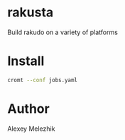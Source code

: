 # rakusta

Build rakudo on a variety of platforms

# Install

```bash
cromt --conf jobs.yaml
```

# Author

Alexey Melezhik

